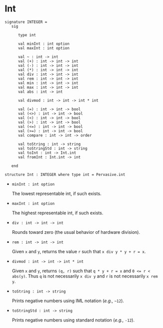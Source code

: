 # Int

    signature INTEGER =
       sig

          type int
    
          val minInt : int option
          val maxInt : int option
    
          val ~ : int -> int
          val (+) : int -> int -> int
          val (-) : int -> int -> int
          val (*) : int -> int -> int
          val div : int -> int -> int
          val rem : int -> int -> int
          val min : int -> int -> int
          val max : int -> int -> int
          val abs : int -> int

          val divmod : int -> int -> int * int
    
          val (=) : int -> int -> bool
          val (<>) : int -> int -> bool
          val (<) : int -> int -> bool
          val (>) : int -> int -> bool
          val (<=) : int -> int -> bool
          val (>=) : int -> int -> bool
          val compare : int -> int -> order
    
          val toString : int -> string
          val toStringStd : int -> string
          val toInt : int -> Int.int
          val fromInt : Int.int -> int

       end
    
    structure Int : INTEGER where type int = Pervasive.int

- `minInt : int option`

  The lowest representable int, if such exists.

- `maxInt : int option`

  The highest representable int, if such exists.

- `div : int -> int -> int`

  Rounds toward zero (the usual behavior of hardware division).

- `rem : int -> int -> int`

  Given `x` and `y`, returns the value `r` such that `x div y * y + r = x`.

- `divmod : int -> int -> int * int`

  Given `x` and `y`, returns `(q, r)` such that `q * y + r = x` and 
  `0 <= r < abs(y)`.  Thus `q` is not necessarily `x div y` and `r` is
  not necessarily `x rem y`.

- `toString : int -> string`

  Prints negative numbers using IML notation (*e.g.,* `~12`).

- `toStringStd : int -> string`

  Prints negative numbers using standard notation (*e.g.,* `-12`).
